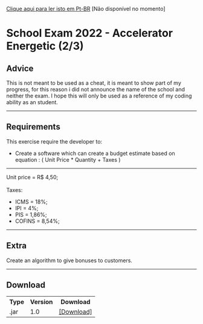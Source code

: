 <a href="">Clique aqui para ler isto em Pt-BR</a> [Não disponível no momento]

# School Exam 2022 - Accelerator Energetic (2/3)

## Advice
This is not meant to be used as a cheat, it is meant to show part of my progress, for this reason i did not announce the name of the school and neither the exam. I hope this will only be used as a reference of my coding ability as an student.

<hr>

## Requirements 
This exercise require the developer to: 
* Create a software which can create a budget estimate based on equation : ( Unit Price * Quantity + Taxes )
<hr>

Unit price = R$ 4,50; <br><br>
Taxes:
* ICMS = 18%;
* IPI = 4%;
* PIS = 1,86%;
* COFINS = 8,54%;
 
<hr>

## Extra
Create an algorithm to give bonuses to customers.

<hr>

## Download

<table>
  <tr>
    <th>Type</th>
    <th>Version</th>
    <th>Download</th>
  </tr>
  <tr>
    <td> .jar </td>
    <td> 1.0 </td>
    <td> <a href="https://github.com/marcosRoos/school-exam-2022-accelerator-energetic/raw/main/Application.jar">[Download]</a> </td>
  </tr>
</table>
